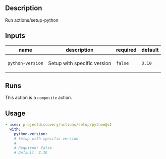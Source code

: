## Description

Run actions/setup-python

## Inputs

| name | description | required | default |
| --- | --- | --- | --- |
| `python-version` | <p>Setup with specific version</p> | `false` | `3.10` |


## Runs

This action is a `composite` action.

## Usage

```yaml
- uses: projectdiscovery/actions/setup/python@v1
  with:
    python-version:
    # Setup with specific version
    #
    # Required: false
    # Default: 3.10
```



